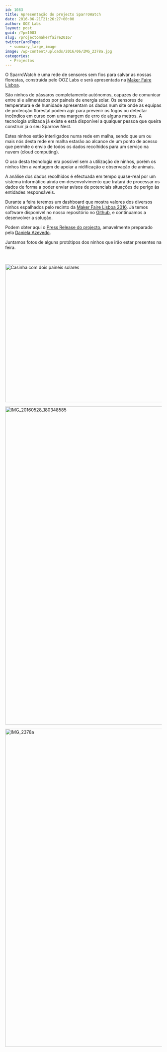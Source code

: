 ```yaml
---
id: 1083
title: Apresentação do projecto SparroWatch
date: 2016-06-21T21:26:27+00:00
author: OOZ Labs
layout: post
guid: /?p=1083
slug: /projectomakerfaire2016/
twitterCardType:
  - summary_large_image
image: /wp-content/uploads/2016/06/IMG_2378a.jpg
categories:
  - Projectos
---
```

O SparroWatch é uma rede de sensores sem fios para salvar as nossas florestas, construída pelo OOZ Labs e será apresentada na [Maker Faire Lisboa](http://makerfairelisbon.com/pt/about.html).

São ninhos de pássaros completamente autónomos, capazes de comunicar entre si e alimentados por paineis de energia solar. Os sensores de temperatura e de humidade apresentam os dados num site onde as equipas de protecção florestal podem agir para prevenir os fogos ou detectar incêndios em curso com uma margem de erro de alguns metros. A tecnologia utilizada já existe e está disponível a qualquer pessoa que queira construir já o seu Sparrow Nest.

Estes ninhos estão interligados numa rede em malha, sendo que um ou mais nós desta rede em malha estarão ao alcance de um ponto de acesso que permite o envio de todos os dados recolhidos para um serviço na nuvem (cloud computing).

O uso desta tecnologia era possivel sem a utilização de ninhos, porém os ninhos têm a vantagem de apoiar a nidificação e observação de animais.

A análise dos dados recolhidos é efectuada em tempo quase-real por um sistema informático ainda em desenvolvimento que tratará de processar os dados de forma a poder enviar avisos de potenciais situações de perigo às entidades responsáveis.

Durante a feira teremos um dashboard que mostra valores dos diversos ninhos espalhados pelo recinto da [Maker Faire Lisboa 2016](http://makerfairelisbon.com/pt/about.html). Já temos software disponível no nosso repositório no [Github](https://github.com/OOZLabs/SparroWatch), e continuamos a desenvolver a solução.

Podem obter aqui o [Press Release do projecto](http://cdn.labs.oneoverzero.org/MakerFaire2016/Press%20Release%20-%20OOZ%20Labs%20-%20Maker%20Faire%20Lisboa.pdf), amavelmente preparado pela [Daniela Azevedo](mailto:danielapress@gmail.com).

Juntamos fotos de alguns protótipos dos ninhos que irão estar presentes na feira.

&nbsp;

[<img class="wp-image-1086 size-large" src="/wp-content/uploads/2016/06/IMG_20160523_071927693-1024x575.jpg" alt="Casinha com dois painéis solares" width="792" height="445" srcset="/wp-content/uploads/2016/06/IMG_20160523_071927693-1024x575.jpg 1024w, /wp-content/uploads/2016/06/IMG_20160523_071927693-300x169.jpg 300w, /wp-content/uploads/2016/06/IMG_20160523_071927693-768x431.jpg 768w" sizes="(max-width: 792px) 100vw, 792px" />](/wp-content/uploads/2016/06/IMG_20160523_071927693.jpg)

[<img class="aligncenter size-large wp-image-1087" src="/wp-content/uploads/2016/06/IMG_20160528_180348585-575x1024.jpg" alt="IMG_20160528_180348585" width="575" height="1024" srcset="/wp-content/uploads/2016/06/IMG_20160528_180348585-575x1024.jpg 575w, /wp-content/uploads/2016/06/IMG_20160528_180348585-169x300.jpg 169w, /wp-content/uploads/2016/06/IMG_20160528_180348585-768x1367.jpg 768w, /wp-content/uploads/2016/06/IMG_20160528_180348585.jpg 1456w" sizes="(max-width: 575px) 100vw, 575px" />](/wp-content/uploads/2016/06/IMG_20160528_180348585.jpg)

[<img class="aligncenter size-large wp-image-1092" src="/wp-content/uploads/2016/06/IMG_2378a-756x1024.jpg" alt="IMG_2378a" width="756" height="1024" srcset="/wp-content/uploads/2016/06/IMG_2378a-756x1024.jpg 756w, /wp-content/uploads/2016/06/IMG_2378a-221x300.jpg 221w, /wp-content/uploads/2016/06/IMG_2378a-768x1041.jpg 768w" sizes="(max-width: 756px) 100vw, 756px" />](/wp-content/uploads/2016/06/IMG_2378a.jpg)

&nbsp;